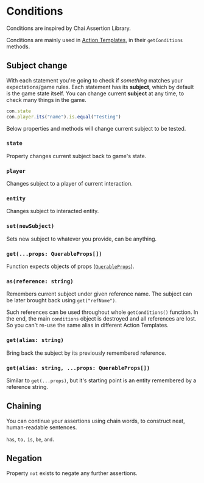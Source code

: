 # Conditions

Conditions are inspired by Chai Assertion Library.

Conditions are mainly used in [Action Templates](./actionTemplates.md#getConditions), in their `getConditions` methods.

## Subject change

With each statement you're going to check if _something_ matches your expectations/game rules. Each statement has its **subject**, which by default is the game state itself. You can change current **subject** at any time, to check many things in the game.

```typescript
con.state
con.player.its("name").is.equal("Testing")
```

Below properties and methods will change current subject to be tested.

### `state`

Property changes current subject back to game's state.

### `player`

Changes subject to a player of current interaction.

### `entity`

Changes subject to interacted entity.

### `set(newSubject)`

Sets new subject to whatever you provide, can be anything.

### `get(...props: QuerableProps[])`

Function expects objects of props ([`QuerableProps`](./types.md#QuerableProps)).

### `as(reference: string)`

Remembers current subject under given reference name. The subject can be later brought back using `get("refName")`.

Such references can be used throughout whole `getConditions()` function. In the end, the main `conditions` object is destroyed and all references are lost. So you can't re-use the same alias in different Action Templates.

### `get(alias: string)`

Bring back the subject by its previously remembered reference.

### `get(alias: string, ...props: QuerableProps[])`

Similar to `get(...props)`, but it's starting point is an entity remembered by a reference string.

## Chaining

You can continue your assertions using chain words, to construct neat, human-readable sentences.

`has`, `to,` `is`, `be`, `and`.

## Negation

Property `not` exists to negate any further assertions.
